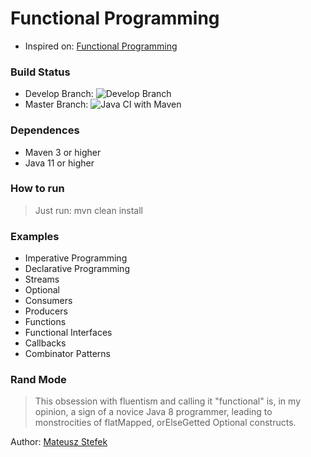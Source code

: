 # Functional Programming #

* Inspired on: [Functional Programming](https://github.com/amigoscode/java-functional-programming)

### Build Status
* Develop Branch: ![Develop Branch](https://github.com/oseasjs/functional-programming/workflows/Java%20CI%20with%20Maven/badge.svg?branch=develop)
* Master Branch: ![Java CI with Maven](https://github.com/oseasjs/functional-programming/workflows/Java%20CI%20with%20Maven/badge.svg?branch=master)

### Dependences

* Maven 3 or higher
* Java 11 or higher

### How to run

> Just run: mvn clean install 

### Examples ###

* Imperative Programming
* Declarative Programming
* Streams
* Optional
* Consumers
* Producers
* Functions
* Functional Interfaces
* Callbacks
* Combinator Patterns

### Rand Mode

> This obsession with fluentism and calling it "functional" is, in my opinion, a sign of a novice Java 8 programmer, leading to monstrocities of flatMapped, orElseGetted Optional constructs.
>
Author: [Mateusz Stefek](https://codereview.stackexchange.com/questions/214147/a-more-functional-try-catch-construct-in-java/214225)
